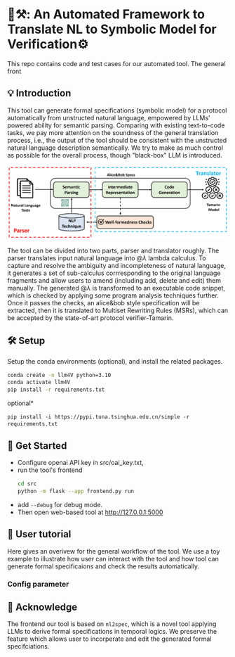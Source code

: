 # 🤔⚒️: An Automated Framework to Translate NL to Symbolic Model for Verification⚙️

This repo contains code and test cases for our automated tool. The general front

## 💡 Introduction

This tool can generate formal specifications (symbolic model) for a protocol automatically from unstructed natural language, empowered by LLMs' powered ability for semantic parsing. Comparing with existing text-to-code tasks, we pay more attention on the soundness of the general translation process, i.e., the output of the tool should be consistent with the unstructed natural language description semantically. We try to make as much control as possible for the overall process, though "black-box" LLM is introduced.

<p align="center">
    <img src=".src/../static/images/overall.png" width="700">
</p>

The tool can be divided into two parts, parser and translator roughly. The parser translates input natural language into @$\lambda$ lambda calculus. To capture and resolve the ambiguity and incompleteness of natural language, it generates a set of sub-calculus corrresponding to the original language fragments and allow users to amend (including add, delete and edit) them manually. The generated @$\lambda$ is transformed to an executable code snippet, which is checked by applying some program analysis techniques further. Once it passes the checks, an alice&bob style specification will be extracted, then it is translated to Multiset Rewriting Rules (MSRs), which can be accepted by the state-of-art protocol verifier-Tamarin.

## 🛠️ Setup

Setup the conda environments (optional), and install the related packages.
```bash
conda create -n llm4V python=3.10
conda activate llm4V
pip install -r requirements.txt
```
optional*
```
pip install -i https://pypi.tuna.tsinghua.edu.cn/simple -r requirements.txt
```

## 🚀 Get Started

- Configure openai API key in src/oai_key.txt,
- run the tool's frontend
    ```bash
    cd src
    python -m flask --app frontend.py run
    ```
- add ```--debug``` for debug mode.
- Then open web-based tool at http://127.0.0.1:5000

## 💬 User tutorial

Here gives an overivew for the general workflow of the tool. We use a toy example to illustrate how user can interact with the tool and how tool can generate formal specificaions and check the results automatically.



### Config parameter 


## 🖖 Acknowledge

The frontend our tool is based on `nl2spec`, which is a novel tool applying LLMs to derive formal specifications in temporal logics. We preserve the feature which allows user to incorperate and edit the generated formal specifciations.